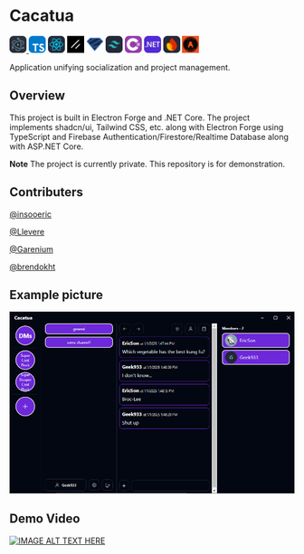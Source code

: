 # Cacatua
<a href="">
<img src="https://github.com/insooeric/Cacatua-Description/blob/main/Electron.svg" alt="Image" width="30" title="Electron"/>
</a>

<img src="https://github.com/insooeric/Cacatua-Description/blob/main/TypeScript.svg" alt="Image" width="30" title="TypeScript"/>
<img src="https://github.com/insooeric/Cacatua-Description/blob/main/React.svg" alt="Image" width="30" title="React"/>
<img src="https://github.com/insooeric/Cacatua-Description/blob/main/Shadcn_UI.svg" alt="Image" width="30" title="Shadcn/UI"/>
<img src="https://github.com/insooeric/Cacatua-Description/blob/main/Zod.svg" alt="Image" width="30" title="Zod"/>
<img src="https://github.com/insooeric/Cacatua-Description/blob/main/TailwindCSS.svg" alt="Image" width="30" title="Tailwind CSS"/>
<img src="https://github.com/insooeric/Cacatua-Description/blob/main/C_Sharp.svg" alt="Image" width="30" title="C Sharp"/>
<img src="https://github.com/insooeric/Cacatua-Description/blob/main/DotNet.svg" alt="Image" width="30" title="DotNet"/>
<img src="https://github.com/insooeric/Cacatua-Description/blob/main/Firebase.svg" alt="Image" width="30" title="Firebase"/>
<img src="https://github.com/insooeric/Cacatua-Description/blob/main/OAuth.jpeg" alt="Image" width="30" title="OAuth"/>

Application unifying socialization and project management.

## Overview
This project is built in Electron Forge and .NET Core.
The project implements shadcn/ui, Tailwind CSS, etc. along with Electron Forge using TypeScript and Firebase Authentication/Firestore/Realtime Database along with ASP.NET Core.

**Note**
The project is currently private. This repository is for demonstration.

## Contributers
[@insooeric](https://github.com/insooeric)

[@Llevere](https://github.com/Llevere)

[@Garenium](https://github.com/Garenium)

[@brendokht](https://github.com/brendokht)

## Example picture

<img src="https://github.com/insooeric/Cacatua-Description/blob/main/cacatua_pic1.png" alt="Cacatua_Img"/>

## Demo Video
[![IMAGE ALT TEXT HERE](https://img.youtube.com/vi/t9gAavqbSgY/0.jpg)](https://www.youtube.com/watch?v=t9gAavqbSgY)
